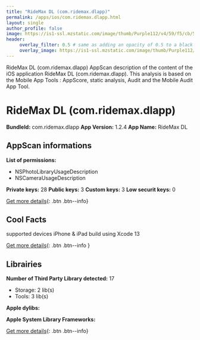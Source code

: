 ```yaml
---
title: "RideMax DL (com.ridemax.dlapp)"
permalink: /apps/ios/com.ridemax.dlapp.html
layout: single
author_profile: false
image: https://is1-ssl.mzstatic.com/image/thumb/Purple112/v4/59/f5/cb/59f5cb30-71c2-dc74-230d-bce5a8ae75df/AppIcon-1x_U007emarketing-0-6-0-0-85-220.png/512x512bb.jpg
header: 
     overlay_filter: 0.5 # same as adding an opacity of 0.5 to a black background
     overlay_image: https://is1-ssl.mzstatic.com/image/thumb/Purple112/v4/59/f5/cb/59f5cb30-71c2-dc74-230d-bce5a8ae75df/AppIcon-1x_U007emarketing-0-6-0-0-85-220.png/512x512bb.jpg
---
```

RideMax DL (com.ridemax.dlapp) AppScan description of the content of the iOS application RideMax DL (com.ridemax.dlapp). This analysis is based on the Mobile App Tools : AppScore, static analysis, Audit and the Mobile Audit App Tool.

# RideMax DL (com.ridemax.dlapp)

**BundleId:** com.ridemax.dlapp
**App Version:** 1.2.4
**App Name:** RideMax DL


## AppScan informations 

**List of permissions:** 
- NSPhotoLibraryUsageDescription
- NSCameraUsageDescription
  
  
**Private keys:** 28
**Public keys:** 3
**Custom keys:** 3
**Low securit keys:** 0
  
[Get more details](/pricing.html){: .btn .btn--info}

## Cool Facts

supported devices iPhone & iPad
build using Xcode 13
  
[Get more details](/pricing.html){: .btn .btn--info }

## Librairies 
**Number of Third Party Library detected:** 17
- Storage: 2 lib(s)
- Tools: 3 lib(s)


**Apple dylibs:**


**Apple System Library Frameworks:**


  
[Get more details](/pricing.html){: .btn .btn--info}

